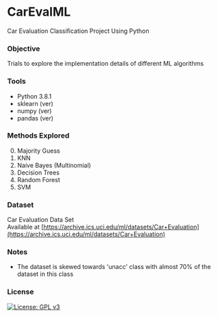 # CarEvalML
Car Evaluation Classification Project Using Python 

### Objective
Trials to explore the implementation details of different ML algorithms 

### Tools
- Python 3.8.1  
- sklearn (ver)  
- numpy (ver)  
- pandas (ver)  

### Methods Explored
0) Majority Guess  
1) KNN  
2) Naive Bayes (Multinomial)  
3) Decision Trees  
4) Random Forest  
5) SVM  

### Dataset 
Car Evaluation Data Set  
Available at [https://archive.ics.uci.edu/ml/datasets/Car+Evaluation](https://archive.ics.uci.edu/ml/datasets/Car+Evaluation)

### Notes
- The dataset is skewed towards 'unacc' class with almost 70% of the dataset in this class

### License 
[![License: GPL v3](https://img.shields.io/badge/License-GPLv3-blue.svg)](https://www.gnu.org/licenses/gpl-3.0)
